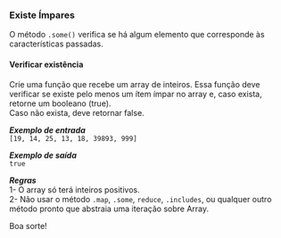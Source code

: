 ### Existe Ímpares
O método `.some()` verifica se há algum elemento que corresponde às características passadas. 

#### Verificar existência
Crie uma função que recebe um array de inteiros. Essa função deve verificar se existe pelo menos um ítem ímpar no array e, caso exista, retorne um booleano (true).  
Caso não exista, deve retornar false.

***Exemplo de entrada***   
`[19, 14, 25, 13, 18, 39893, 999]`    

***Exemplo de saída***   
`true`  

***Regras***  
1- O array só terá inteiros positivos.  
2- Não usar o método `.map`, `.some`, `reduce`, `.includes`, ou qualquer outro método pronto que abstraia uma iteração sobre Array.

Boa sorte!
